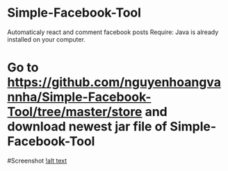 # Simple-Facebook-Tool
Automaticaly react and comment facebook posts
Require:
    Java is already installed on your computer.
# Go to <a>https://github.com/nguyenhoangvannha/Simple-Facebook-Tool/tree/master/store and download newest jar file of Simple-Facebook-Tool

#Screenshot
[!alt text](https://github.com/nguyenhoangvannha/Simple-Facebook-Tool/blob/master/screenshots/Screenshot%20from%202018-05-24%2010-51-07.png "Home")